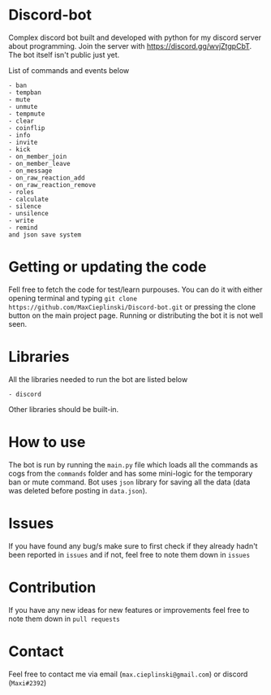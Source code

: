 # Discord-bot
Complex discord bot built and developed with python for my discord server about programming. Join the server with https://discord.gg/wvjZtgpCbT. The bot itself isn't public just yet.

List of commands and events below
```
- ban
- tempban
- mute
- unmute
- tempmute
- clear
- coinflip
- info
- invite
- kick
- on_member_join
- on_member_leave
- on_message
- on_raw_reaction_add
- on_raw_reaction_remove
- roles
- calculate
- silence
- unsilence
- write
- remind
and json save system
```

# Getting or updating the code
Fell free to fetch the code for test/learn purpouses. You can do it with either opening terminal and typing `git clone https://github.com/MaxCieplinski/Discord-bot.git` or pressing the clone button on the main project page. Running or distributing the bot it is not well seen.

# Libraries
All the libraries needed to run the bot are listed below
```
- discord 
```
Other libraries should be built-in.

# How to use
The bot is run by running the `main.py` file which loads all the commands as cogs from the `commands` folder and has some mini-logic for the temporary ban or mute command. Bot uses `json` library for saving all the data (data was deleted before posting in `data.json`).

# Issues
If you have found any bug/s make sure to first check if they already hadn't been reported in `issues` and if not, 
feel free to note them down in `issues`

# Contribution
If you have any new ideas for new features or improvements feel free to note them down in `pull requests`

# Contact
Feel free to contact me via email (`max.cieplinski@gmail.com`) or discord (`Maxi#2392`)
